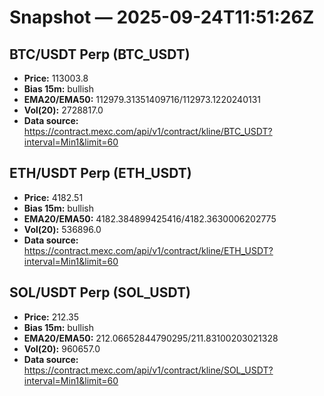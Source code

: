 # Snapshot — 2025-09-24T11:51:26Z

## BTC/USDT Perp (BTC_USDT)
- **Price:** 113003.8
- **Bias 15m:** bullish
- **EMA20/EMA50:** 112979.31351409716/112973.1220240131
- **Vol(20):** 2728817.0
- **Data source:** https://contract.mexc.com/api/v1/contract/kline/BTC_USDT?interval=Min1&limit=60

## ETH/USDT Perp (ETH_USDT)
- **Price:** 4182.51
- **Bias 15m:** bullish
- **EMA20/EMA50:** 4182.384899425416/4182.3630006202775
- **Vol(20):** 536896.0
- **Data source:** https://contract.mexc.com/api/v1/contract/kline/ETH_USDT?interval=Min1&limit=60

## SOL/USDT Perp (SOL_USDT)
- **Price:** 212.35
- **Bias 15m:** bullish
- **EMA20/EMA50:** 212.06652844790295/211.83100203021328
- **Vol(20):** 960657.0
- **Data source:** https://contract.mexc.com/api/v1/contract/kline/SOL_USDT?interval=Min1&limit=60
